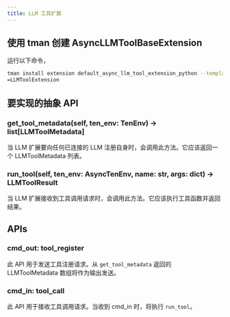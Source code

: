 ```yaml
---
title: LLM 工具扩展
---
```


## 使用 tman 创建 AsyncLLMToolBaseExtension

运行以下命令，

```bash
tman install extension default_async_llm_tool_extension_python --template-mode --template-data package_name=llm_tool_extension --template-data class_name_prefix
=LLMToolExtension
```

## 要实现的抽象 API

### get_tool_metadata(self, ten_env: TenEnv) -> list[LLMToolMetadata]

当 LLM 扩展要向任何已连接的 LLM 注册自身时，会调用此方法。它应该返回一个 LLMToolMetadata 列表。

### run_tool(self, ten_env: AsyncTenEnv, name: str, args: dict) -> LLMToolResult

当 LLM 扩展接收到工具调用请求时，会调用此方法。它应该执行工具函数并返回结果。

## APIs

### cmd_out: tool_register

此 API 用于发送工具注册请求。从 `get_tool_metadata` 返回的 LLMToolMetadata 数组将作为输出发送。

### cmd_in: tool_call

此 API 用于接收工具调用请求。当收到 cmd_in 时，将执行 `run_tool`。
